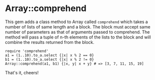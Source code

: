 Array::comprehend
=======================================

This gem adds a class method to Array called `comprehend` which takes a number of lists of same length and a block. The block must accept same number of parameters as that of arguments passed to comprehend. The method will pass a tuple of n-th elements of the lists to the block and will combine the results returned from the block.


    require 'comprehend'
    a1 = (1..10).to_a.select {|x| x % 2 == 0}
    b1 = (1..10).to_a.select {|x| x % 2 != 0}
    Array::comprehend(a1, b1) {|x, y| x + y} # => [3, 7, 11, 15, 19]


That's it, cheers!
